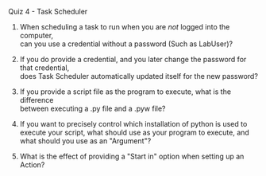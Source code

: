 Quiz 4 - Task Scheduler
  1. When scheduling a task to run when you are *not* logged into the computer,  
     can you use a credential without a password (Such as LabUser)?
  
  2. If you do provide a credential, and you later change the password for that credential,  
     does Task Scheduler automatically updated itself for the new password?
  
  3. If you provide a script file as the program to execute, what is the difference  
     between executing a .py file and a .pyw file?
  
  4. If you want to precisely control which installation of python is used to execute your script,
     what should use as your program to execute, and what should you use as an "Argument"?
     
  5. What is the effect of providing a "Start in" option when setting up an Action?
